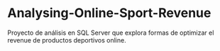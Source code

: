 # Analysing-Online-Sport-Revenue
Proyecto de análisis en SQL Server que explora formas de optimizar el revenue de productos deportivos online.
